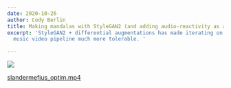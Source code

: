 ```yaml
---
date: 2020-10-26
author: Cody Berlin
title: Making mandalas with StyleGAN2 (and adding audio-reactivity as a bonus)
excerpt: 'StyleGAN2 + differential augmentations has made iterating on my audio-reactive
  music video pipeline much more tolerable. '

---
```

![](/uploads/mandala2.jpg)

[slandermefjus_optim.mp4](/uploads/slandermefjus_optim.mp4 "slandermefjus_optim.mp4")